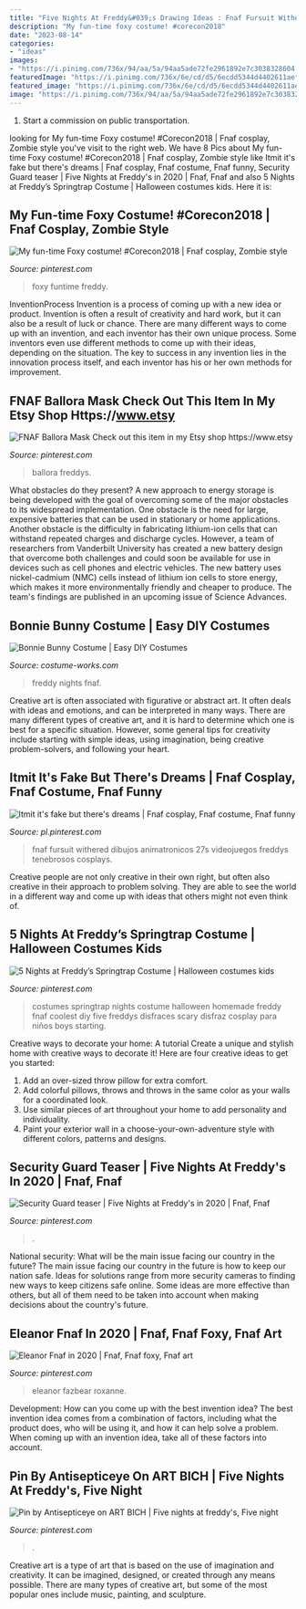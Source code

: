 ```yaml
---
title: "Five Nights At Freddy&#039;s Drawing Ideas : Fnaf Fursuit Withered Dibujos Animatronicos 27s Videojuegos Freddys Tenebrosos Cosplays"
description: "My fun-time foxy costume! #corecon2018"
date: "2023-08-14"
categories:
- "ideas"
images:
- "https://i.pinimg.com/736x/94/aa/5a/94aa5ade72fe2961892e7c3038328604.jpg"
featuredImage: "https://i.pinimg.com/736x/6e/cd/d5/6ecdd5344d4402611aefffbb56482383.jpg"
featured_image: "https://i.pinimg.com/736x/6e/cd/d5/6ecdd5344d4402611aefffbb56482383.jpg"
image: "https://i.pinimg.com/736x/94/aa/5a/94aa5ade72fe2961892e7c3038328604.jpg"
---
```



1) Start a commission on public transportation.

	

		
looking for My fun-time Foxy costume! #Corecon2018 | Fnaf cosplay, Zombie style you've visit to the right web. We have 8 Pics about My fun-time Foxy costume! #Corecon2018 | Fnaf cosplay, Zombie style like Itmit it&#039;s fake but there&#039;s dreams | Fnaf cosplay, Fnaf costume, Fnaf funny, Security Guard teaser | Five Nights at Freddy&#039;s in 2020 | Fnaf, Fnaf and also 5 Nights at Freddy’s Springtrap Costume | Halloween costumes kids. Here it is:
		
    
## My Fun-time Foxy Costume! #Corecon2018 | Fnaf Cosplay, Zombie Style

<img loading=lazy src="https://i.pinimg.com/736x/cc/ff/e6/ccffe665c90ed978cd05d4edea05b5db.jpg" onerror="this.onerror=null;this.src='https://tse1.mm.bing.net/th?id=OIP.OUQRkQDWRh_r-NV_CHBKQAHaNK&amp;pid=15.1';" alt="My fun-time Foxy costume! #Corecon2018 | Fnaf cosplay, Zombie style">

_Source: pinterest.com_

>foxy funtime freddy. 

	

InventionProcess
Invention is a process of coming up with a new idea or product. Invention is often a result of creativity and hard work, but it can also be a result of luck or chance. There are many different ways to come up with an invention, and each inventor has their own unique process. Some inventors even use different methods to come up with their ideas, depending on the situation. The key to success in any invention lies in the innovation process itself, and each inventor has his or her own methods for improvement.

    
## FNAF Ballora Mask Check Out This Item In My Etsy Shop Https://www.etsy

<img loading=lazy src="https://i.pinimg.com/736x/74/6f/16/746f16fc260c6b7bc9b49945741c5556.jpg" onerror="this.onerror=null;this.src='https://tse4.mm.bing.net/th?id=OIP.ooyZnF4c9ybRvKr9kJm7wAHaJ4&amp;pid=15.1';" alt="FNAF Ballora Mask Check out this item in my Etsy shop https://www.etsy">

_Source: pinterest.com_

>ballora freddys. 

	

What obstacles do they present?
A new approach to energy storage is being developed with the goal of overcoming some of the major obstacles to its widespread implementation. One obstacle is the need for large, expensive batteries that can be used in stationary or home applications. Another obstacle is the difficulty in fabricating lithium-ion cells that can withstand repeated charges and discharge cycles. However, a team of researchers from Vanderbilt University has created a new battery design that overcome both challenges and could soon be available for use in devices such as cell phones and electric vehicles. The new battery uses nickel-cadmium (NMC) cells instead of lithium ion cells to store energy, which makes it more environmentally friendly and cheaper to produce. The team's findings are published in an upcoming issue of Science Advances.

    
## Bonnie Bunny Costume | Easy DIY Costumes

<img loading=lazy src="https://photos.costume-works.com/full/bonnie_bunny.jpg" onerror="this.onerror=null;this.src='https://tse1.mm.bing.net/th?id=OIP.Sk79zrzQWoK4qXH_q0i6DAHaMf&amp;pid=15.1';" alt="Bonnie Bunny Costume | Easy DIY Costumes">

_Source: costume-works.com_

>freddy nights fnaf. 

	

Creative art is often associated with figurative or abstract art. It often deals with ideas and emotions, and can be interpreted in many ways. There are many different types of creative art, and it is hard to determine which one is best for a specific situation. However, some general tips for creativity include starting with simple ideas, using imagination, being creative problem-solvers, and following your heart.

    
## Itmit It&#039;s Fake But There&#039;s Dreams | Fnaf Cosplay, Fnaf Costume, Fnaf Funny

<img loading=lazy src="https://i.pinimg.com/736x/94/aa/5a/94aa5ade72fe2961892e7c3038328604.jpg" onerror="this.onerror=null;this.src='https://tse2.mm.bing.net/th?id=OIP.G0Zvu2oybLoDqjWbBcXZJQHaQA&amp;pid=15.1';" alt="Itmit it&#039;s fake but there&#039;s dreams | Fnaf cosplay, Fnaf costume, Fnaf funny">

_Source: pl.pinterest.com_

>fnaf fursuit withered dibujos animatronicos 27s videojuegos freddys tenebrosos cosplays. 

	

Creative people are not only creative in their own right, but often also creative in their approach to problem solving. They are able to see the world in a different way and come up with ideas that others might not even think of.

    
## 5 Nights At Freddy’s Springtrap Costume | Halloween Costumes Kids

<img loading=lazy src="https://i.pinimg.com/736x/7c/ed/b0/7cedb0bba3c6f1796a73ede93bc00566--homemade-costumes-diy-costumes.jpg" onerror="this.onerror=null;this.src='https://tse2.mm.bing.net/th?id=OIP.n2tAKp_B_yDVSaM9pRoB0AHaJ4&amp;pid=15.1';" alt="5 Nights at Freddy’s Springtrap Costume | Halloween costumes kids">

_Source: pinterest.com_

>costumes springtrap nights costume halloween homemade freddy fnaf coolest diy five freddys disfraces scary disfraz cosplay para niños boys starting. 

	

Creative ways to decorate your home: A tutorial
Create a unique and stylish home with creative ways to decorate it! Here are four creative ideas to get you started: 
1. Add an over-sized throw pillow for extra comfort.
2. Add colorful pillows, throws and throws in the same color as your walls for a coordinated look. 
3. Use similar pieces of art throughout your home to add personality and individuality. 
4. Paint your exterior wall in a choose-your-own-adventure style with different colors, patterns and designs.

    
## Security Guard Teaser | Five Nights At Freddy&#039;s In 2020 | Fnaf, Fnaf

<img loading=lazy src="https://i.pinimg.com/736x/46/eb/4a/46eb4a0e68a42d7588627256a31e388c.jpg" onerror="this.onerror=null;this.src='https://tse2.mm.bing.net/th?id=OIP.VSL50y1RmFb34J6JssIrywHaJ4&amp;pid=15.1';" alt="Security Guard teaser | Five Nights at Freddy&#039;s in 2020 | Fnaf, Fnaf">

_Source: pinterest.com_

>. 

	

National security: What will be the main issue facing our country in the future?
The main issue facing our country in the future is how to keep our nation safe. Ideas for solutions range from more security cameras to finding new ways to keep citizens safe online. Some ideas are more effective than others, but all of them need to be taken into account when making decisions about the country's future.

    
## Eleanor Fnaf In 2020 | Fnaf, Fnaf Foxy, Fnaf Art

<img loading=lazy src="https://i.pinimg.com/736x/e9/28/54/e9285410f32fd1902732e8c8cf4e9cfa.jpg" onerror="this.onerror=null;this.src='https://tse1.mm.bing.net/th?id=OIP.WiXVgNTv-2cX6y8jrv9OGQHaHa&amp;pid=15.1';" alt="Eleanor Fnaf in 2020 | Fnaf, Fnaf foxy, Fnaf art">

_Source: pinterest.com_

>eleanor fazbear roxanne. 

	

Development: How can you come up with the best invention idea?
The best invention idea comes from a combination of factors, including what the product does, who will be using it, and how it can help solve a problem. When coming up with an invention idea, take all of these factors into account.

    
## Pin By Antisepticeye On ART BICH | Five Nights At Freddy&#039;s, Five Night

<img loading=lazy src="https://i.pinimg.com/736x/6e/cd/d5/6ecdd5344d4402611aefffbb56482383.jpg" onerror="this.onerror=null;this.src='https://tse3.mm.bing.net/th?id=OIP.F-f4uMof6rvZS4fimTZweAHaJ3&amp;pid=15.1';" alt="Pin by Antisepticeye on ART BICH | Five nights at freddy&#039;s, Five night">

_Source: pinterest.com_

>. 

	

Creative art is a type of art that is based on the use of imagination and creativity. It can be imagined, designed, or created through any means possible. There are many types of creative art, but some of the most popular ones include music, painting, and sculpture.

